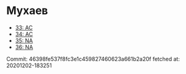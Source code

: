 # Мухаев
- [33: AC](33.md)
- [34: AC](34.md)
- [35: NA](35.md)
- [36: NA](36.md)

Commit: 46398fe537f8fc3e1c459827460623a661b2a20f
 fetched at: 20201202-183251
